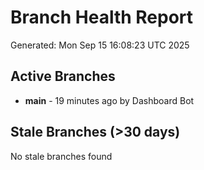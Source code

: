 # Branch Health Report
Generated: Mon Sep 15 16:08:23 UTC 2025

## Active Branches
- **main** - 19 minutes ago by Dashboard Bot

## Stale Branches (>30 days)
No stale branches found
